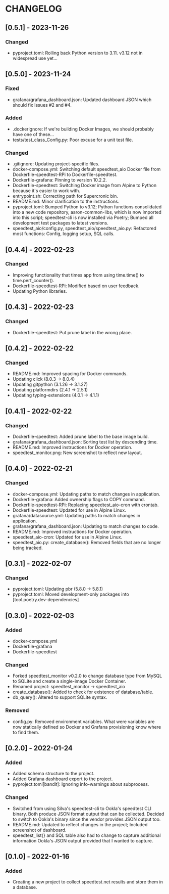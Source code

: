 # CHANGELOG

## [0.5.1] - 2023-11-26
### Changed
- pyproject.toml: Rolling back Python version to 3.11.  v3.12 not in widespread
  use yet...


## [0.5.0] - 2023-11-24
### Fixed
- grafana/grafana_dashboard.json: Updated dashboard JSON which should fix
  Issues #2 and #4.
### Added
- .dockerignore: If we're building Docker Images, we should probably have
  one of these...
- tests/test_class_Config.py: Poor excuse for a unit test file.
### Changed
- .gitignore: Updating project-specific files.
- docker-compose.yml: Switching default speedtest_aio Docker file from
  Dockerfile-speedtest-RPi to Dockerfile-speedtest. 
- Dockerfile-grafana: Pinning to version 10.2.2.
- Dockerfile-speedtest: Switching Docker image from Alpine to Python because
  it's easier to work with.
- entrypoint.sh: Correcting path for Supercronic bin.
- README.md: Minor clarification to the instructions.
- pyproject.toml: Bumped Python to v3.12; Python functions consolidated into
  a new code repository, aaron-common-libs, which is now imported into this
  script; speedtest-cli is now installed via Poetry; Bumped all development
  test packages to latest versions.
- speedtest_aio/config.py, speedtest_aio/speedtest_aio.py: Refactored most
  functions: Config, logging setup, SQL calls.


## [0.4.4] - 2022-02-23
### Changed
- Improving functionality that times app from using time.time() to 
  time.perf_counter().
- Dockerfile-speedtest-RPi: Modified based on user feedback.
- Updating Python libraries.


## [0.4.3] - 2022-02-23
### Changed
- Dockerfile-speedtest: Put prune label in the wrong place.


## [0.4.2] - 2022-02-22
### Changed
- README.md: Improved spacing for Docker commands.
- Updating click (8.0.3 -> 8.0.4)
- Updating gitpython (3.1.26 -> 3.1.27)
- Updating platformdirs (2.4.1 -> 2.5.1)
- Updating typing-extensions (4.0.1 -> 4.1.1)


## [0.4.1] - 2022-02-22
### Changed
- Dockerfile-speedtest: Added prune label to the base image build.
- grafana/grafana_dashboard.json: Sorting test list by descending time.
- README.md: Improved instructions for Docker operation.
- speedtest_monitor.png: New screenshot to reflect new layout.


## [0.4.0] - 2022-02-21
### Changed
- docker-compose.yml: Updating paths to match changes in application.
- Dockerfile-grafana: Added ownership flags to COPY command.
- Dockerfile-speedtest-RPi: Replacing speedtest_aio-cron with crontab.
- Dockerfile-speedtest: Updated for use in Alpine Linux.
- grafana/datasource.yml: Updating paths to match changes in application.
- grafana/grafana_dashboard.json: Updating to match changes to code.
- README.md: Improved instructions for Docker operation.
- speedtest_aio-cron: Updated for use in Alpine Linux.
- speedtest_aio.py: create_database(): Removed fields that are no longer being tracked.


## [0.3.1] - 2022-02-07
### Changed
- pyproject.toml: Updating pbr (5.8.0 -> 5.8.1)
- pyproject.toml: Moved development-only packages into [tool.poetry.dev-dependencies]


## [0.3.0] - 2022-02-03
### Added
- docker-compose.yml
- Dockerfile-grafana
- Dockerfile-speedtest
### Changed
- Forked speedtest_monitor v0.2.0 to change database type from MySQL to SQLite
  and create a single-image Docker Container.
- Renamed project: speedtest_monitor -> speedtest_aio
- create_database(): Added to check for existence of database/table.
- db_query(): Altered to support SQLite syntax.
### Removed
- config.py: Removed environment variables.  What were variables are now
  statically defined so Docker and Grafana provisioning know where to find them.


## [0.2.0] - 2022-01-24
### Added
- Added schema structure to the project.
- Added Grafana dashboard export to the project.
- pyproject.toml[bandit]: Ignoring info-warnings about subprocess.
### Changed
- Switched from using Silva's speedtest-cli to Ookla's speedtest CLI binary.
  Both produce JSON format output that can be collected.  Decided to switch to
  Ookla's binary since the vendor provides JSON output too.
- README.md: Updated to reflect changes in the project; Included screenshot of
  dashboard.
- speedtest_list{} and SQL table also had to change to capture additional
  information Ookla's JSON output provided that I wanted to capture.


## [0.1.0] - 2022-01-16
### Added
- Creating a new project to collect speedtest.net results and store them in a
  database.

